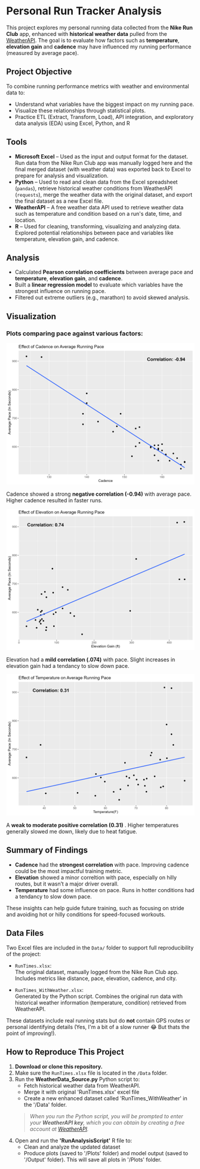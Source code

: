# Personal Run Tracker Analysis

This project explores my personal running data collected from the **Nike Run Club** app, enhanced with **historical weather data** pulled from the [WeatherAPI](https://www.weatherapi.com/). The goal is to evaluate how factors such as **temperature**, **elevation gain** and **cadence** may have influenced my running performance (measured by average pace).

## Project Objective
To combine running performance metrics with weather and environmental data to:
- Understand what variables have the biggest impact on my running pace.
- Visualize these relationships through statistical plots.
- Practice ETL (Extract, Transform, Load), API integration, and exploratory data analysis (EDA) using Excel, Python, and R

## Tools
- **Microsoft Excel** – Used as the input and output format for the dataset. Run data from the Nike Run Club app was manually logged here and the final merged dataset (with weather data) was exported back to Excel to prepare for analysis and visualization.
- **Python** – Used to read and clean data from the Excel spreadsheet (`pandas`), retrieve historical weather conditions from WeatherAPI (`requests`), merge the weather data with the original dataset, and export the final dataset as a new Excel file.
- **WeatherAPI** – A free weather data API used to retrieve weather data such as temperature and condition based on a run's date, time, and location.
- **R** – Used for cleaning, transforming, visualizing and analyzing data. Explored potential relationships between pace and variables like temperature, elevation gain, and cadence. 

## Analysis
- Calculated **Pearson correlation coefficients** between average pace and **temperature**, **elevation gain**, and **cadence**.
- Built a **linear regression model** to evaluate which variables have the strongest influence on running pace.
- Filtered out extreme outliers (e.g., marathon) to avoid skewed analysis.

## Visualization

### Plots comparing pace against various factors:

![](Plots/cadence_vs_pace.png)

Cadence showed a strong **negative correlation (-0.94)** with average pace. Higher cadence resulted in faster runs.

![](Plots/elevation_vs_pace.png)

Elevation had a **mild correlation (.074)** with pace. Slight increases in elevation gain had a tendancy to slow down pace.

![](Plots/temperature_vs_pace.png)

A **weak to moderate positive correlation (0.31)** . Higher temperatures generally slowed me down, likely due to heat fatigue.

## Summary of Findings

- **Cadence** had the **strongest correlation** with pace. Improving cadence could be the most impactful training metric.
- **Elevation** showed a minor correltion with pace, especially on hilly routes, but it wasn’t a major driver overall.
- **Temperature** had some influence on pace. Runs in hotter conditions had a tendancy to slow down pace.

These insights can help guide future training, such as focusing on stride and avoiding hot or hilly conditions for speed-focused workouts.

## Data Files

Two Excel files are included in the `Data/` folder to support full reproducibility of the project:

- `RunTimes.xlsx`:  
  The original dataset, manually logged from the Nike Run Club app. Includes metrics like distance, pace, elevation, cadence, and city.

- `RunTimes_WithWeather.xlsx`:  
  Generated by the Python script. Combines the original run data with historical weather information (temperature, condition) retrieved from WeatherAPI.

These datasets include real running stats but do **not** contain GPS routes or personal identifying details (Yes, I'm a bit of a slow runner 😂 But thats the point of improving!).

## How to Reproduce This Project

1. **Download or clone this repository.**
2. Make sure the `RunTimes.xlsx` file is located in the `/Data` folder.
3. Run the **WeatherData_Source.py** Python script to:
   - Fetch historical weather data from WeatherAPI.
   - Merge it with original 'RunTimes.xlsx' excel file
   - Create a new enhanced dataset called 'RunTimes_WithWeather' in the '/Data' folder.
   > *When you run the Python script, you will be prompted to enter your **WeatherAPI key**, which you can obtain by creating a free account at [WeatherAPI](https://www.weatherapi.com/).*
4. Open and run the **'RunAnalysisScript'** R file to:
   - Clean and analyze the updated dataset
   - Produce plots (saved to '/Plots' folder) and model output (saved to '/Output' folder). This will save all plots in '/Plots' folder.
